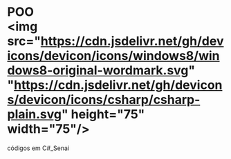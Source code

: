 # POO <div><img src="https://cdn.jsdelivr.net/gh/devicons/devicon/icons/windows8/windows8-original-wordmark.svg" "https://cdn.jsdelivr.net/gh/devicons/devicon/icons/csharp/csharp-plain.svg" height="75" width="75"/>
          
códigos em C#_Senai
